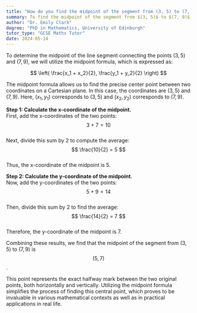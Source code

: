 ```yaml
---
title: "How do you find the midpoint of the segment from (3, 5) to (7, 9)?"
summary: To find the midpoint of the segment from $(3, 5)$ to $(7, 9)$, use the midpoint formula; $\left(\frac{x_1 + x_2}{2}, \frac{y_1 + y_2}{2}\right)$.
author: "Dr. Emily Clark"
degree: "PhD in Mathematics, University of Edinburgh"
tutor_type: "GCSE Maths Tutor"
date: 2024-05-14
---
```


To determine the midpoint of the line segment connecting the points $(3, 5)$ and $(7, 9)$, we will utilize the midpoint formula, which is expressed as:

$$
\left( \frac{x_1 + x_2}{2}, \frac{y_1 + y_2}{2} \right)
$$

The midpoint formula allows us to find the precise center point between two coordinates on a Cartesian plane. In this case, the coordinates are $(3, 5)$ and $(7, 9)$. Here, $(x_1, y_1)$ corresponds to $(3, 5)$ and $(x_2, y_2)$ corresponds to $(7, 9)$.

**Step 1: Calculate the x-coordinate of the midpoint.**  
First, add the x-coordinates of the two points:
$$
3 + 7 = 10
$$  
Next, divide this sum by $2$ to compute the average:
$$
\frac{10}{2} = 5
$$  
Thus, the x-coordinate of the midpoint is $5$.

**Step 2: Calculate the y-coordinate of the midpoint.**  
Now, add the y-coordinates of the two points:
$$
5 + 9 = 14
$$  
Then, divide this sum by $2$ to find the average:
$$
\frac{14}{2} = 7
$$  
Therefore, the y-coordinate of the midpoint is $7$.

Combining these results, we find that the midpoint of the segment from $(3, 5)$ to $(7, 9)$ is 
$$(5, 7)$$. 

This point represents the exact halfway mark between the two original points, both horizontally and vertically. Utilizing the midpoint formula simplifies the process of finding this central point, which proves to be invaluable in various mathematical contexts as well as in practical applications in real life.
    